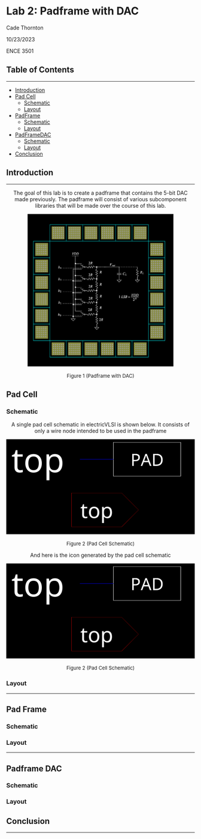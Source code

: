 # Lab 2: Padframe with DAC

Cade Thornton

10/23/2023

ENCE 3501

## Table of Contents

-------

+ [Introduction](#Introduction )
+ [Pad Cell](#Link)
    * [Schematic](#Schematic)
    * [Layout](#Layout)
+ [PadFrame](#Link)
    * [Schematic](#Schematic)
    * [Layout](#Layout)
+ [PadFrameDAC](#Link)
    * [Schematic](#Schematic)
    * [Layout](#Layout)
+ [Conclusion](#Conclusion)

## Introduction 

-------

<p align="center"> 
The goal of this lab is to create a padframe that contains the 5-bit DAC made previously. The padframe will consist of various subcomponent libraries that will be made over the course of this lab.
</p>

<p align="center">
  <img src="PadFrameDAC/documentation/padframe_dac/schematics/padFrameTotal.png" alt="img">
</p>

<div align="center">
  <p style="font-size: small;">
    Figure 1 (Padframe with DAC)
  </p>
</div>


## Pad Cell

### Schematic
<p align="center"> 
A single pad cell schematic in electricVLSI is shown below. It consists of only a wire node intended to be used in the padframe
</p>

<p align="center">
  <img src="PadFrameDAC/documentation/pad/schematics/padCellsche.png" alt="img">
</p>

<div align="center">
  <p style="font-size: small;">
    Figure 2 (Pad Cell Schematic)
  </p>
</div>

<p align="center"> 
And here is the icon generated by the pad cell schematic
</p>

<p align="center">
  <img src="PadFrameDAC/documentation/pad/schematics/padCellsche.png" alt="img">
</p>

<div align="center">
  <p style="font-size: small;">
    Figure 2 (Pad Cell Schematic)
  </p>
</div>


### Layout 


------

## Pad Frame

### Schematic 

### Layout


-------

## Padframe DAC

### Schematic 
### Layout 

## Conclusion

------


